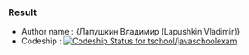 ### Result ###

* Author name : {Лапушкин Владимир (Lapushkin Vladimir)}
* Codeship : [ ![Codeship Status for tschool/javaschoolexam](https://app.codeship.com/projects/eacd30b0-aa81-0138-0d6d-2605c9989ceb/status?branch=master)](https://app.codeship.com/projects/201451)
